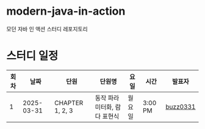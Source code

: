 # modern-java-in-action
모던 자바 인 액션 스터디 레포지토리

# 스터디 일정

| 회차  | 날짜         | 단원         | 단원명                                     | 요일    | 시간      | 발표자                                        |
| --- | ---------- | ---------- | --------------------------------------- | ----- | ------- | --------------------------------------------- |
| 1   | 2025-03-31 | CHAPTER 1, 2, 3    |  동작 파라미터화, 람다 표현식       | 월요일   | 3:00 PM | [buzz0331](https://github.com/buzz0331)       |
